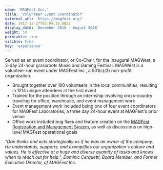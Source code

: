 ```yaml
---
name: 'MAGFest Inc.'
title: 'Volunteer Event Coordinator'
external_url: 'https://magfest.org/'
date: 2017-12-27T05:04:35.882Z
display_date: 'December 2015 - August 2018'
weight: 50
printable: true
visible: true
key: 'experience'
---
```

Served as an event coordinator, or Co-Chair, for the inaugural MAGWest, a 3-day 24-hour grassroots Music and Gaming Festival. MAGWest is a volunteer-run event under MAGFest Inc., a 501(c)(3) non-profit organization.

* Brought together over 100 volunteers in the local communities, resulting in 1214 unique attendees at the first event
* Trained for the position through an internship involving cross-country traveling for office, warehouse, and event management work
* Event management work included being one of four event coordinators for MAGFest Laboratories, a three day 24-hour event at MAGFest's prior venue
* Office work included bug fixes and feature creation on the [MAGFest Registration and Management System](https://github.com/magfest/ubersystem), as well as discussions on high-level MAGFest operational goals

_"Dan thinks and acts strategically as if he was an owner of the company. He understands, supports, and exemplifies our organization's culture and values. He is effective at a huge and diverse quantity of tasks and knows when to reach out for help.", Dominic Cerquetti, Board Member, and Former Executive Director, of MAGFest Inc._

